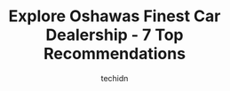 ---
layout: ampstory
image: https://i0.wp.com/www.auto.or.id/wp-content/uploads/2023/06/aaa-auto-sales-ltd-0-oshawa-1686324334.jpeg?resize=640,853
author: techidn
featured: false
description: Oshawa, Ontario, Canada is a haven for Car Dealership enthusiasts, boasting an impressive array of 7 top-notch establishments. Whether youre a seasoned connoisseur or simply curious to expl
title: Explore Oshawas Finest Car Dealership - 7 Top Recommendations
cover:
   title: Explore Oshawas Finest Car Dealership - 7 Top Recommendations
   subtitle: AUTO.OR.ID
   background: https://www.auto.or.id/wp-content/uploads/2023/06/aaa-auto-sales-ltd-0-oshawa-1686324334.jpeg

pages: 
 - layout: thirds
   top: <h1>#1 Davey Auto Sales</h1>
   bottom: "<p>Amazing service and customer service.The car stock covers all needs and tastes. All vehicles are absolutely impeccable and are available for you to see and try.I wouldnt</p>"
   background: https://www.auto.or.id/wp-content/uploads/2023/06/aaa-auto-sales-ltd-1-oshawa-1686324335.jpeg
   backgroundblur: true
 - layout: thirds
   top: <h1>#2 AUTO PLUS CAR SALES</h1>
   bottom: "<p>437 Simcoe St S, Oshawa, ON L1H 4J5, Canada</p>"
   background: https://www.auto.or.id/wp-content/uploads/2023/06/aaa-auto-sales-ltd-2-oshawa-1686324335.jpeg
   cta:
      link: https://www.auto.or.id/explore-oshawas-finest-car-dealership-7-top-recommendations/
      text: Explore Oshawas Finest Car Dealership - 7 Top Recommendations
 - layout: thirds
   top: <h1>#3 AAA Auto Sales Ltd.</h1>
   bottom: "<p>548 Simcoe St S, Oshawa, ON L1H 0A6, Canada</p>"
   background: https://images.unsplash.com/photo-1632338962846-8319d1e4c0e0?ixlib=rb-4.0.3&ixid=MnwxMjA3fDB8MHxwaG90by1wYWdlfHx8fGVufDB8fHx8&auto=format&fit=crop&w=640&h=853&q=80
   cta:
      link: https://www.auto.or.id/explore-oshawas-finest-car-dealership-7-top-recommendations/
      text: Explore Oshawas Finest Car Dealership - 7 Top Recommendations
 - layout: thirds
   top: <h1>#4 True North Automobiles | Used Cars Oshawa | Auto Loans</h1>
   bottom: "<p>184 King St W, Oshawa, ON L1J 2J2, Canada</p>"
   background: https://images.unsplash.com/photo-1628188687881-0a34984b3531?ixlib=rb-4.0.3&ixid=MnwxMjA3fDB8MHxwaG90by1wYWdlfHx8fGVufDB8fHx8&auto=format&fit=crop&w=640&h=853&q=80
   cta:
      link: https://www.auto.or.id/explore-oshawas-finest-car-dealership-7-top-recommendations/
      text: Explore Oshawas Finest Car Dealership - 7 Top Recommendations
 - layout: thirds
   top: <h1>#5 Boss Auto Sales</h1>
   bottom: "<p>1399 Simcoe St N, Oshawa, ON L1G 4X5, Canada</p>"
   background: https://images.unsplash.com/photo-1626302592989-84fe1c211d7d?ixlib=rb-4.0.3&ixid=MnwxMjA3fDB8MHxwaG90by1wYWdlfHx8fGVufDB8fHx8&auto=format&fit=crop&w=640&h=853&q=80
   cta:
      link: https://www.auto.or.id/explore-oshawas-finest-car-dealership-7-top-recommendations/
      text: Explore Oshawas Finest Car Dealership - 7 Top Recommendations
 - layout: thirds
   top: <h1>#6 Mint Auto Sales</h1>
   bottom: "<p>480 Taunton Rd E #450, Oshawa, ON L1K 1B3, Canada</p>"
   background: https://images.unsplash.com/photo-1568616389075-7ec27e747c9a?ixlib=rb-4.0.3&ixid=MnwxMjA3fDB8MHxwaG90by1wYWdlfHx8fGVufDB8fHx8&auto=format&fit=crop&w=640&h=853&q=80
   cta:
      link: https://www.auto.or.id/explore-oshawas-finest-car-dealership-7-top-recommendations/
      text: Explore Oshawas Finest Car Dealership - 7 Top Recommendations
 - layout: thirds
   top: <h1>#7 Oshawa Fine Auto Sales</h1>
   bottom: "<p>766 Simcoe St S, Oshawa, ON L1H 4K6, Canada</p>"
   background: https://images.unsplash.com/photo-1607892027477-34542018abc4?ixlib=rb-4.0.3&ixid=MnwxMjA3fDB8MHxwaG90by1wYWdlfHx8fGVufDB8fHx8&auto=format&fit=crop&w=640&h=853&q=80
   cta:
      link: https://www.auto.or.id/explore-oshawas-finest-car-dealership-7-top-recommendations/
      text: Explore Oshawas Finest Car Dealership - 7 Top Recommendations
 - layout: thirds
   middle: Continue reading...
   background: https://images.unsplash.com/photo-1630381797319-9bd529abd85a?ixlib=rb-4.0.3&ixid=MnwxMjA3fDB8MHxwaG90by1wYWdlfHx8fGVufDB8fHx8&auto=format&fit=crop&w=640&h=853&q=80
   cta:
      link: https://www.auto.or.id/explore-oshawas-finest-car-dealership-7-top-recommendations/
      text: Explore Oshawas Finest Car Dealership - 7 Top Recommendations

---